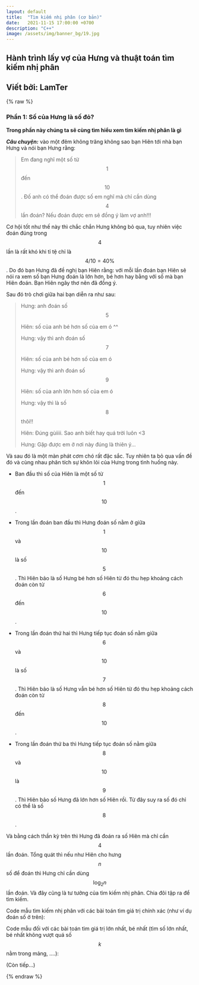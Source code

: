```yaml
---
layout: default
title:  "Tìm kiếm nhị phân (cơ bản)"
date:   2021-11-15 17:00:00 +0700
description: "C++"
image: /assets/img/banner_bg/19.jpg
---
```


## Hành trình lấy vợ của Hưng và thuật toán tìm kiếm nhị phân

## Viết bởi: LamTer



{% raw %}

### Phần 1: Số của Hưng là số đỏ?

**Trong phần này chúng ta sẽ cùng tìm hiểu xem tìm kiếm nhị phân là gì**

***Câu chuyện:*** vào một đêm không trăng không sao bạn Hiên tới nhà bạn Hưng và nói bạn Hưng rằng:

> Em đang nghĩ một số từ $$1$$ đến $$10$$. Đố anh có thể đoán được số em nghĩ mà chỉ cần dùng $$4$$ lần đoán? Nếu đoán được em sẽ đồng ý làm vợ anh!!!

Cơ hội tốt như thế này thì chắc chắn Hưng không bỏ qua, tuy nhiên việc đoán đúng trong $$4$$ lần là rất khó khi tỉ tệ chỉ là $$4/10 = 40\%$$. Do đó bạn Hưng đã đề nghị bạn Hiên rằng: với mỗi lần đoán bạn Hiên sẽ nói ra xem số bạn Hưng đoán là lớn hơn, bé hơn hay bằng với số mà bạn Hiên đoán. Bạn Hiên ngây thơ nên đã đồng ý.

Sau đó trò chơi giữa hai bạn diễn ra như sau:

> Hưng: anh đoán số $$5$$
>
> Hiên: số của anh bé hơn số của em ó ^^
>
> Hưng: vậy thì anh đoán số $$7$$
>
> Hiên: số của anh bé hơn số của em ó
>
> Hưng: vậy thì anh đoán số $$9$$
>
> Hiên: số của anh lớn hơn số của em ó
>
> Hưng: vậy thì là số $$8$$ thôi!!
>
> Hiên: Đúng gùiiii. Sao anh biết hay quá trời luôn <3
>
> Hưng: Gặp được em ở nơi này đúng là thiên ý...

Và sau đó là một màn phát cơm chó rất đặc sắc. Tuy nhiên ta bỏ qua vấn đề đó và cùng nhau phân tích sự khôn lỏi của Hưng trong tình huống này.

- Ban đầu thì số của Hiên là một số từ $$1$$ đến $$10$$.

- Trong lần đoán ban đầu thì Hưng đoán số nằm ở giữa $$1$$ và $$10$$ là số $$5$$. Thì Hiên bảo là số Hưng bé hơn số Hiên từ đó thu hẹp khoảng cách đoán còn từ $$6$$ đến $$10$$.

- Trong lần đoán thứ hai thì Hưng tiếp tục đoán số nằm giữa $$6$$ và $$10$$ là số $$7$$. Thì Hiên bảo là số Hưng vẫn bé hơn số Hiên từ đó thu hẹp khoảng cách đoán còn từ $$8$$ đến $$10$$.

- Trong lần đoán thứ ba thì Hưng tiếp tục đoán số nằm giữa $$8$$ và $$10$$ là $$9$$. Thì Hiên bảo số Hưng đã lớn hơn số Hiên rồi. Từ đây suy ra số đó chỉ có thể là số $$8$$.

Và bằng cách thần kỳ trên thì Hưng đã đoán ra số Hiên mà chỉ cần $$4$$ lần đoán. Tổng quát thì nếu như Hiên cho hưng $$n$$ số để đoán thì Hưng chỉ cần dùng $$\log_2 {n}$$ lần đoán. Và đây cũng là tư tưởng của tìm kiếm nhị phân. Chia đôi tập ra để tìm kiếm.



Code mẫu tìm kiếm nhị phân với các bài toán tìm giá trị chính xác (như ví dụ đoán số ở trên):

<script src="https://emgithub.com/embed.js?target=https%3A%2F%2Fgithub.com%2Flycheea%2Flycheea.github.io%2Fblob%2Fmain%2Fblogs%2FBinary_Search%2Fbinary_search_template_exactly.cpp&style=monokai-sublime&showCopy=on"></script>



Code mẫu đối với các bài toán tìm giá trị lớn nhất, bé nhất (tìm số lớn nhất, bé nhất không vượt quá số $$k$$ nằm trong mảng, ....):

<script src="https://emgithub.com/embed.js?target=https%3A%2F%2Fgithub.com%2Flycheea%2Flycheea.github.io%2Fblob%2Fmain%2Fblogs%2FBinary_Search%2Fbinary_search_template_minmax.cpp&style=monokai-sublime&showCopy=on"></script>



(Còn tiếp...)

{% endraw %}

